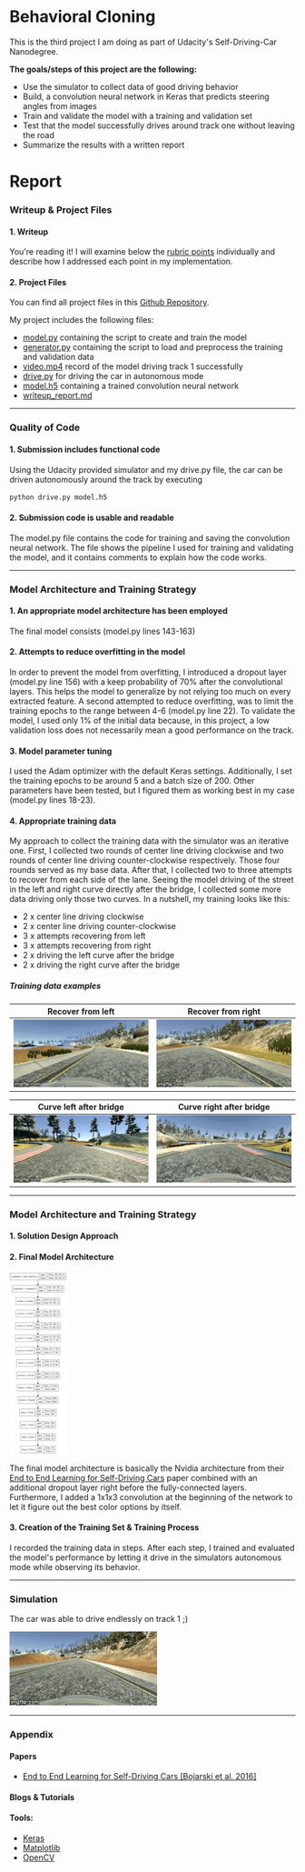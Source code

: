 # **Behavioral Cloning**

This is the third project I am doing as part of Udacity's Self-Driving-Car Nanodegree.

**The goals/steps of this project are the following:**
* Use the simulator to collect data of good driving behavior
* Build, a convolution neural network in Keras that predicts steering angles from images
* Train and validate the model with a training and validation set
* Test that the model successfully drives around track one without leaving the road
* Summarize the results with a written report


[//]: # (Image References)

[image1]: ./examples/recover_from_left.gif "Recovery Example"
[image2]: ./examples/recover_from_right.gif "Recovery Example"
[image3]: ./examples/curve_left_after_bridge.gif "Curve Example"
[image4]: ./examples/curve_right_after_bridge.gif "Curve Example"
[image5]: ./examples/model_thumbnail.png "Network architecture"
[image6]: ./examples/video.gif "Final result"

# Report
### Writeup & Project Files

#### 1. Writeup
You're reading it! I will examine below the [rubric points](https://review.udacity.com/#!/rubrics/432/view) individually and describe how I addressed each point in my implementation.


#### 2. Project Files

You can find all project files in this [Github Repository](https://github.com/thoomi/driving-behaviour-cloning).

My project includes the following files:
* [model.py](https://github.com/thoomi/driving-behaviour-cloning/blob/master/model.py) containing the script to create and train the model
* [generator.py](https://github.com/thoomi/driving-behaviour-cloning/blob/master/generator.py) containing the script to load and preprocess the training and validation data
* [video.mp4](https://github.com/thoomi/driving-behaviour-cloning/blob/master/video.mp4) record of the model driving track 1 successfully
* [drive.py](https://github.com/thoomi/driving-behaviour-cloning/blob/master/drive.py) for driving the car in autonomous mode
* [model.h5](https://github.com/thoomi/driving-behaviour-cloning/blob/master/model.h5) containing a trained convolution neural network
* [writeup_report.md](https://github.com/thoomi/driving-behaviour-cloning/blob/master/writeup_report.md)

---

### Quality of Code

#### 1. Submission includes functional code
Using the Udacity provided simulator and my drive.py file, the car can be driven autonomously around the track by executing

```sh
python drive.py model.h5
```


#### 2. Submission code is usable and readable
The model.py file contains the code for training and saving the convolution neural network. The file shows the pipeline I used for training and validating the model, and it contains comments to explain how the code works.

---

### Model Architecture and Training Strategy

#### 1. An appropriate model architecture has been employed

The final model consists
(model.py lines 143-163)

#### 2. Attempts to reduce overfitting in the model

In order to prevent the model from overfitting, I introduced a dropout layer (model.py line 156) with a keep probability of 70% after the convolutional layers. This helps the model to generalize by not relying too much on every extracted feature. A second attempted to reduce overfitting, was to limit the training epochs to the range between 4-6 (model.py line 22).
To validate the model, I used only 1% of the initial data because, in this project, a low validation loss does not necessarily mean a good performance on the track.

#### 3. Model parameter tuning

I used the Adam optimizer with the default Keras settings. Additionally, I set the training epochs to be around 5 and a batch size of 200. Other parameters have been tested, but I figured them as working best in my case (model.py lines 18-23).

#### 4. Appropriate training data

My approach to collect the training data with the simulator was an iterative one. First, I collected two rounds of center line driving clockwise and two rounds of center line driving counter-clockwise respectively. Those four rounds served as my base data. After that, I collected two to three attempts to recover from each side of the lane. Seeing the model driving of the street in the left and right curve directly after the bridge, I collected some more data driving only those two curves. In a nutshell, my training looks like this:

* 2 x center line driving clockwise
* 2 x center line driving counter-clockwise
* 3 x attempts recovering from left
* 3 x attempts recovering from right
* 2 x driving the left curve after the bridge
* 2 x driving the right curve after the bridge

##### Training data examples

| Recover from left            |      Recover from right       |
|:----------------------------:|:-----------------------------:|
| ![Recover from left][image1] | ![Recover from right][image2] |


| Curve left after bridge            |      Curve right after bridge       |
|:----------------------------------:|:-----------------------------------:|
| ![Curve left after bridge][image3] | ![Curve right after bridge][image4] |



---

### Model Architecture and Training Strategy

#### 1. Solution Design Approach




#### 2. Final Model Architecture
[![Network architecture][image5]]( ./examples/model.png?raw=true)


The final model architecture is basically the Nvidia architecture from their[ End to End Learning for Self-Driving Cars][paper01] paper combined with an additional dropout layer right before the fully-connected layers. Furthermore, I added a 1x1x3 convolution at the beginning of the network to let it figure out the best color options by itself.

#### 3. Creation of the Training Set & Training Process

I recorded the training data in steps. After each step, I trained and evaluated the model's performance by letting it drive in the simulators autonomous mode while observing its behavior.

---

### Simulation

 The car was able to drive endlessly on track 1 ;)

![Final result drive][image6]

---

### Appendix

#### Papers
[paper01]: http://images.nvidia.com/content/tegra/automotive/images/2016/solutions/pdf/end-to-end-dl-using-px.pdf
[paper04]: https://www.cs.toronto.edu/~hinton/absps/JMLRdropout.pdf

- [End to End Learning for Self-Driving Cars [Bojarski et al. 2016]][paper01]


#### Blogs & Tutorials


#### Tools:
[tool01]: https://keras.io/
[tool02]: http://matplotlib.org/
[tool03]: http://opencv.org/

 - [Keras][tool01]
 - [Matplotlib][tool02]
 - [OpenCV][tool03]
